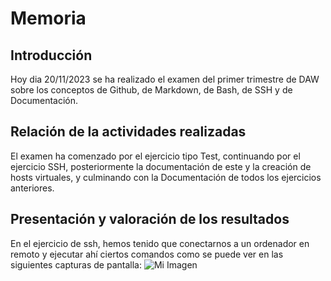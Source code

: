 # Memoria


## Introducción

Hoy dia 20/11/2023 se ha realizado el examen del primer trimestre de DAW sobre los conceptos de Github, de Markdown, de Bash, de SSH y de Documentación.

## Relación de la actividades realizadas

El examen ha comenzado por el ejercicio tipo Test, continuando por el ejercicio SSH, posteriormente la documentación de este y la creación de hosts virtuales, y culminando con la Documentación de todos los ejercicios anteriores.

## Presentación y valoración de los resultados

En el ejercicio de ssh, hemos tenido que conectarnos a un ordenador en remoto y ejecutar ahí ciertos comandos como se puede ver en las siguientes capturas de pantalla:
![Mi Imagen]([images/sshnano.png](https://github.com/HectorGaschBlasco/ExamenDAw/blob/main/sshnano.png)https://github.com/HectorGaschBlasco/ExamenDAw/blob/main/sshnano.png)

